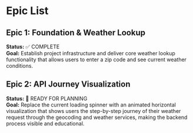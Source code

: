 # Epic List

## Epic 1: Foundation & Weather Lookup

**Status:** ✅ COMPLETE  
**Goal:** Establish project infrastructure and deliver core weather lookup functionality that allows users to enter a zip code and see current weather conditions.

## Epic 2: API Journey Visualization

**Status:** 📝 READY FOR PLANNING  
**Goal:** Replace the current loading spinner with an animated horizontal visualization that shows users the step-by-step journey of their weather request through the geocoding and weather services, making the backend process visible and educational.
